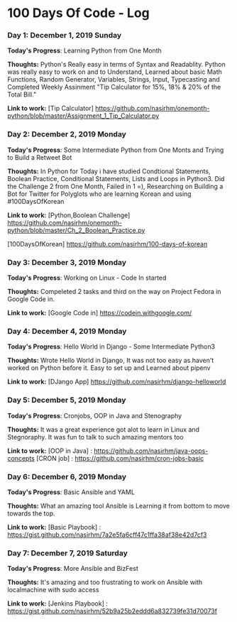 # 100 Days Of Code - Log

### Day 1: December 1, 2019 Sunday

**Today's Progress**: Learning Python from One Month

**Thoughts:** Python's Really easy in terms of Syntax and Readablity. Python was really easy to work on and to Understand, Learned about basic Math Functions, Random Generator, Variables, Strings, Input, Typecasting and Completed Weekly Assinment "Tip Calculator for 15%, 18% & 20% of the Total Bill."

**Link to work:** [Tip Calculator] https://github.com/nasirhm/onemonth-python/blob/master/Assignment_1_Tip_Calculator.py

### Day 2: December 2, 2019 Monday

**Today's Progress**: Some Intermediate Python from One Monts and Trying to Build a Retweet Bot

**Thoughts:** In Python for Today i have studied Condtional Statements, Boolean Practice, Conditional Statements, Lists and Loops in Python3. Did the Challenge 2 from One Month, Failed in 1 =), Researching on Building a Bot for Twitter for Polyglots who are learning Korean and using #100DaysOfKorean

**Link to work:** [Python,Boolean Challenge] https://github.com/nasirhm/onemonth-python/blob/master/Ch_2_Boolean_Practice.py

[100DaysOfKorean] https://github.com/nasirhm/100-days-of-korean

### Day 3: December 3, 2019 Monday

**Today's Progress**: Working on Linux - Code In started

**Thoughts:** Compeleted 2 tasks and third on the way on Project Fedora in Google Code in.

**Link to work:** [Google Code in] https://codein.withgoogle.com/

### Day 4: December 4, 2019 Monday

**Today's Progress**: Hello World in Django - Some Intermediate Python3

**Thoughts:** Wrote Hello World in Django, It was not too easy as haven't worked on Python before it. Easy to set up and Learned about pipenv

**Link to work:** [DJango App] https://github.com/nasirhm/django-helloworld

### Day 5: December 5, 2019 Monday

**Today's Progress**: Cronjobs, OOP in Java and Stenography

**Thoughts:** It was a great experience got alot to learn in Linux and Stegnoraphy. It was fun to talk to such amazing mentors too

**Link to work:** [OOP in Java] : https://github.com/nasirhm/java-oops-concepts
[CRON job] : https://github.com/nasirhm/cron-jobs-basic

### Day 6: December 6, 2019 Monday

**Today's Progress**: Basic Ansible and YAML

**Thoughts:** What an amazing tool Ansible is Learning it from bottom to move towards the top. 

**Link to work:** [Basic Playbook] : https://gist.github.com/nasirhm/7a2e5fa6cff47c1ffa38af38e42d7cf3

### Day 7: December 7, 2019 Saturday

**Today's Progress**: More Ansible and BizFest

**Thoughts:** It's amazing and too frustrating to work on Ansible with localmachine with sudo access 

**Link to work:** [Jenkins Playbook] : https://gist.github.com/nasirhm/52b9a25b2eddd6a832739fe31d70073f
